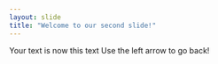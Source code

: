 ```yaml
---
layout: slide
title: "Welcome to our second slide!"
---
```

Your text is now this text
Use the left arrow to go back!
